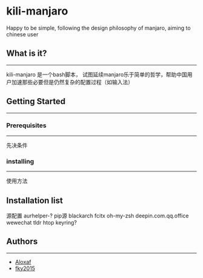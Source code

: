 # kili-manjaro

Happy to be simple, following the design philosophy of manjaro, aiming to chinese user

##  What is it?

---

kili-manjaro 是一个bash脚本， 试图延续manjaro乐于简单的哲学，帮助中国用户加速那些必要但是仍然复杂的配置过程（如输入法）

## Getting Started

---

<!-- TODO -->


### Prerequisites

---

先决条件

### installing

---

使用方法

## Installation list

源配置
aurhelper-?
pip源
blackarch
fcitx
oh-my-zsh
deepin.com.qq.office
wewechat
tldr
htop
keyring?

<!-- Contributing -->

## Authors

---

- [Aloxaf](https://github.com/Aloxaf)
- [fky2015](https://github.com/fky2015)

<!-- Acknowledgments -->